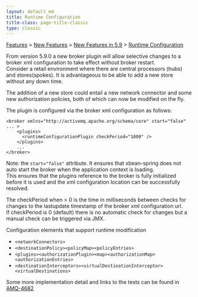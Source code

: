 ```yaml
---
layout: default_md
title: Runtime Configuration 
title-class: page-title-classic
type: classic
---
```


[Features](features) > [New Features](new-features) > [New Features in 5.9](new-features-in-59) > [Runtime Configuration](runtime-configuration)


From version 5.9.0 a new broker plugin will allow selective changes to a broker xml configuration to take effect without broker restart.  
Consider a retail environment where there are central processors (hubs) and stores(spokes). It is advantageous to be able to add a new store  
without any down time.  

The addition of a new store could entail a new network connector and some new authorization policies, both of which can now be modified on the fly.

The plugin is configured via the broker xml configuration as follows:
```
<broker xmlns="http://activemq.apache.org/schema/core" start="false" ... >
    <plugins>
      <runtimeConfigurationPlugin checkPeriod="1000" />
    </plugins>
    ...
</broker>
```
Note: the `start="false"` attribute. It ensures that xbean-spring does not auto start the broker when the application context is loading.  
This ensures that the plugins reference to the broker is fully initialized before it is used and the xml configuration location can be successfully resolved.

The checkPeriod when > 0 is the time in milliseconds between checks for changes to the lastupdate timestamp of the broker xml configuration url.  
If checkPeriod is 0 (default) there is no automatic check for changes but a manual check can be triggered via JMX.

Configuration elements that support runtime modification

*   `<networkConnectors>`
*   `<destinationPolicy><policyMap><policyEntries>`
*   `<plugins><authorizationPlugin><map><authorizationMap><authorizationEntries>`
*   `<destinationInterceptors><virtualDestinationInterceptor><virtualDestinations>`

Some more implementation detail and links to the tests can be found in [AMQ-4682](https://issues.apache.org/jira/browse/AMQ-4682)


